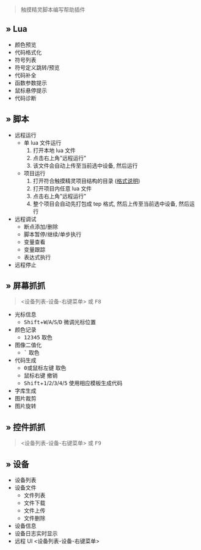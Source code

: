 > 触摸精灵脚本编写帮助插件

## » Lua

- 颜色预览
- 代码格式化
- 符号列表
- 符号定义跳转/预览
- 代码补全
- 函数参数提示
- 鼠标悬停提示
- 代码诊断

## » 脚本

- 远程运行
  - 单 lua 文件运行
    1. 打开本地 lua 文件
    2. 点击右上角"远程运行"
    3. 该文件会自动上传至当前选中设备, 然后运行
  - 项目运行
    1. 打开符合触摸精灵项目结构的目录 ([格式说明](http://www.xxtouch.net/docs/xxtouchUse#%E9%A1%B9%E7%9B%AE%E8%84%9A%E6%9C%AC-3))
    2. 打开项目内任意 lua 文件
    3. 点击右上角"远程运行"
    4. 整个项目会自动先打包成 tep 格式, 然后上传至当前选中设备, 然后运行
- 远程调试
  - 断点添加/删除
  - 脚本暂停/继续/单步执行
  - 变量查看
  - 变量跟踪
  - 表达式执行
- 远程停止

## » 屏幕抓抓

> <设备列表-设备-右键菜单> 或 <kbd>F8</kbd>

- 光标信息
  - <kbd>Shift</kbd>+<kbd>W</kbd>/<kbd>A</kbd>/<kbd>S</kbd>/<kbd>D</kbd> 微调光标位置
- 颜色记录
  - <kbd>1</kbd><kbd>2</kbd><kbd>3</kbd><kbd>4</kbd><kbd>5</kbd> 取色
- 图像二值化
  - <kbd>`</kbd> 取色
- 代码生成
  - <kbd>0</kbd>或<kbd>鼠标左键</kbd> 取色
  - <kbd>鼠标右键</kbd> 撤销
  - <kbd>Shift</kbd>+<kbd>1</kbd>/<kbd>2</kbd>/<kbd>3</kbd>/<kbd>4</kbd>/<kbd>5</kbd> 使用相应模板生成代码
- 字库生成
- 图片裁剪
- 图片旋转

## » 控件抓抓

> <设备列表-设备-右键菜单> 或 <kbd>F9</kbd>

## » 设备

- 设备列表
- 设备文件
  - 文件列表
  - 文件下载
  - 文件上传
  - 文件删除
- 设备信息
- 设备日志实时显示
- 远程 UI <设备列表-设备-右键菜单>
